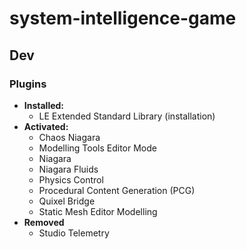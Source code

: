 # system-intelligence-game

## Dev

### Plugins

- **Installed:**
  - LE Extended Standard Library (installation)
- **Activated:**
  - Chaos Niagara
  - Modelling Tools Editor Mode
  - Niagara
  - Niagara Fluids
  - Physics Control
  - Procedural Content Generation (PCG)
  - Quixel Bridge
  - Static Mesh Editor Modelling
- **Removed**
  - Studio Telemetry
